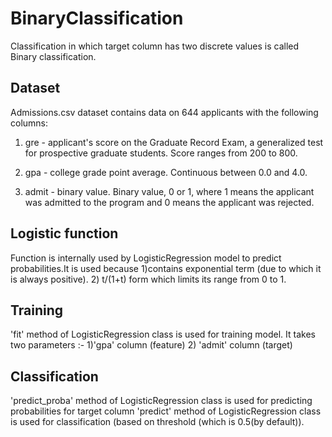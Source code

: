 # BinaryClassification

Classification in which target column has two discrete values is called Binary classification.

## Dataset

Admissions.csv dataset contains data on 644 applicants with the following columns:

1.  gre - applicant's score on the Graduate Record Exam, a generalized test for prospective graduate students. Score ranges from 200 to 800.

2.  gpa - college grade point average. Continuous between 0.0 and 4.0.

3.  admit - binary value. Binary value, 0 or 1, where 1 means the applicant was admitted to the program and 0 means the applicant was rejected.
	
## Logistic function
	
Function is internally used by LogisticRegression model to predict probabilities.It is used because 1)contains exponential term (due to which it is always positive). 2) t/(1+t) form which limits its range from 0 to 1.
	

## Training 

'fit' method of LogisticRegression class is used for training model. It takes two parameters :- 1)'gpa' column (feature)  2) 'admit' column (target)

## Classification

'predict_proba' method of LogisticRegression class is used for predicting probabilities for target column
'predict' method of LogisticRegression class is used for classification (based on threshold (which is 0.5(by default)).
